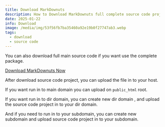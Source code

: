 ```yaml
---
title: Download MarkDownuts
description: How to Download MarkDownuts full complete source code project
date: 2025-01-22
info: Download
image: /media/img/53f56fb7ba35460a92e19b0f27747ab3.webp
tags:
  - download
  - source code
---
```

You can also download full main source code if you want use the complete package.

[Download MarkDownuts Now](https://creativitaz.gumroad.com/l/markdownuts-starter)

After download source code project, you can upload the file in to your host.

If you want run in to main domain you can upload on `public_html` root.

If you want run in to dir domain, you can create new dir domain , and upload the source code project in to your dir domain.

And if you need to run in to your subdomain, you can create new subdomain and upload source code project in to your subdomain.


